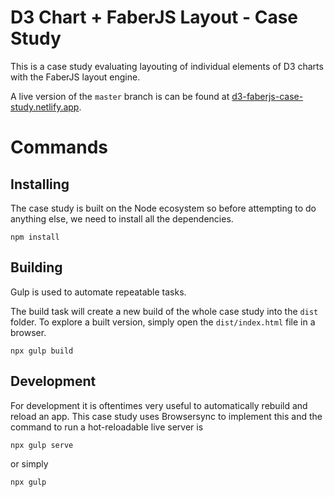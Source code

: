 # D3 Chart + FaberJS Layout - Case Study

This is a case study evaluating layouting of individual elements of D3 charts with the FaberJS layout engine.

A live version of the `master` branch is can be found at [d3-faberjs-case-study.netlify.app](https://d3-faberjs-case-study.netlify.app/).

# Commands

## Installing

The case study is built on the Node ecosystem so before attempting to do anything else, we need to install all the dependencies.

```
npm install
```

## Building

Gulp is used to automate repeatable tasks.

The build task will create a new build of the whole case study into the `dist` folder. To explore a built version, simply open the `dist/index.html` file in a browser.

```
npx gulp build
```

## Development

For development it is oftentimes very useful to automatically rebuild and reload an app. This case study uses Browsersync to implement this and the command to run a hot-reloadable live server is

```
npx gulp serve
```

or simply

```
npx gulp
```
